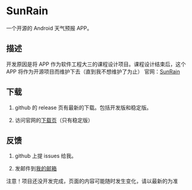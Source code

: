# SunRain

一个开源的 Android 天气预报 APP。

## 描述

开发原因是将 APP 作为软件工程大三的课程设计项目。课程设计结束后，这个 APP 将作为开源项目而维护下去（直到我不想维护了为止）
官网：[SunRain](https://bluebonnet27.gitee.io/)

## 下载

1. github 的 release 页有最新的下载。包括开发版和稳定版。

2. 访问官网的[下载页](https://bluebonnet27.gitee.io/download.html)（只有稳定版）

## 反馈

1. github 上提 issues 给我。

2. 发邮件到[我的邮箱](mailto:tihongsheng@foxmail.com)

注意！项目还没开发完成，页面的内容可能随时发生变化，请以最新的为准
